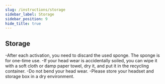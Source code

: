```yaml
---
slug: /instructions/storage
sidebar_label: Storage
sidebar_position: 9
hide_title: true
---
```


## Storage

-After each activation, you need to discard the used sponge. The sponge is for one-time use.
-If your head wear is accidentally soiled, you can wipe it with a soft cloth or damp paper towel, dry it, and put it in the recycling container.
-Do not bend your head wear.
-Please store your headset and storage box in a dry environment. 
  
